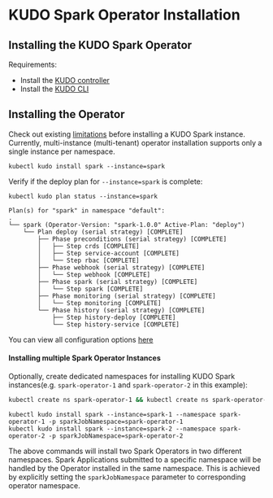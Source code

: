 # KUDO Spark Operator Installation 

## Installing the KUDO Spark Operator

Requirements:

- Install the [KUDO controller](https://kudo.dev/docs/getting-started/)
- Install the [KUDO CLI](https://kudo.dev/docs/cli/)

## Installing the Operator

Check out existing [limitations](limitations.md) before installing a KUDO Spark instance. Currently, multi-instance 
(multi-tenant) operator installation supports only a single instance per namespace. 

```
kubectl kudo install spark --instance=spark
```

Verify if the deploy plan for `--instance=spark` is complete:
```
kubectl kudo plan status --instance=spark

Plan(s) for "spark" in namespace "default":
.
└── spark (Operator-Version: "spark-1.0.0" Active-Plan: "deploy")
    └── Plan deploy (serial strategy) [COMPLETE]
        ├── Phase preconditions (serial strategy) [COMPLETE]
        │   ├── Step crds [COMPLETE]
        │   ├── Step service-account [COMPLETE]
        │   └── Step rbac [COMPLETE]
        ├── Phase webhook (serial strategy) [COMPLETE]
        │   └── Step webhook [COMPLETE]
        ├── Phase spark (serial strategy) [COMPLETE]
        │   └── Step spark [COMPLETE]
        ├── Phase monitoring (serial strategy) [COMPLETE]
        │   └── Step monitoring [COMPLETE]
        └── Phase history (serial strategy) [COMPLETE]
            ├── Step history-deploy [COMPLETE]
            └── Step history-service [COMPLETE]
```

You can view all configuration options [here](configuration.md)

#### Installing multiple Spark Operator Instances

Optionally, create dedicated namespaces for installing KUDO Spark instances(e.g. `spark-operator-1` and `spark-operator-2` in this example):
```bash
kubectl create ns spark-operator-1 && kubectl create ns spark-operator-2
```
```
kubectl kudo install spark --instance=spark-1 --namespace spark-operator-1 -p sparkJobNamespace=spark-operator-1
kubectl kudo install spark --instance=spark-2 --namespace spark-operator-2 -p sparkJobNamespace=spark-operator-2
```

The above commands will install two Spark Operators in two different namespaces. Spark Applications submitted to a specific
namespace will be handled by the Operator installed in the same namespace. This is achieved by explicitly setting 
the `sparkJobNamespace` parameter to corresponding operator namespace.
